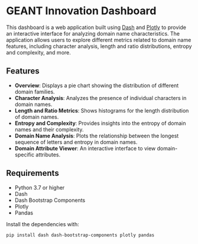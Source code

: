 # GEANT Innovation Dashboard

This dashboard is a web application built using [Dash](https://dash.plotly.com/) and [Plotly](https://plotly.com/) to provide an interactive interface for analyzing domain name characteristics. The application allows users to explore different metrics related to domain name features, including character analysis, length and ratio distributions, entropy and complexity, and more.

## Features

- **Overview**: Displays a pie chart showing the distribution of different domain families.
- **Character Analysis**: Analyzes the presence of individual characters in domain names.
- **Length and Ratio Metrics**: Shows histograms for the length distribution of domain names.
- **Entropy and Complexity**: Provides insights into the entropy of domain names and their complexity.
- **Domain Name Analysis**: Plots the relationship between the longest sequence of letters and entropy in domain names.
- **Domain Attribute Viewer**: An interactive interface to view domain-specific attributes.

## Requirements

- Python 3.7 or higher
- Dash
- Dash Bootstrap Components
- Plotly
- Pandas

Install the dependencies with:

```bash
pip install dash dash-bootstrap-components plotly pandas

